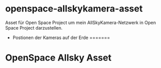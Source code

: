 # openspace-allskykamera-asset
Asset für Open Space Project um mein AllSkyKamera-Netzwerk in Open Space Project darzustellen.

- Postionen der Kameras auf der Erde
=======
# OpenSpace Allsky Asset
